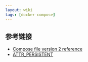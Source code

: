 ```yaml
---
layout: wiki
tags: [docker-compose]
---
```


## 参考链接

* [Compose file version 2 reference](https://docs.docker.com/compose/compose-file/compose-file-v2/)
* [ATTR_PERSISTENT](https://github.com/docker/compose/issues/3419#issuecomment-230827741)